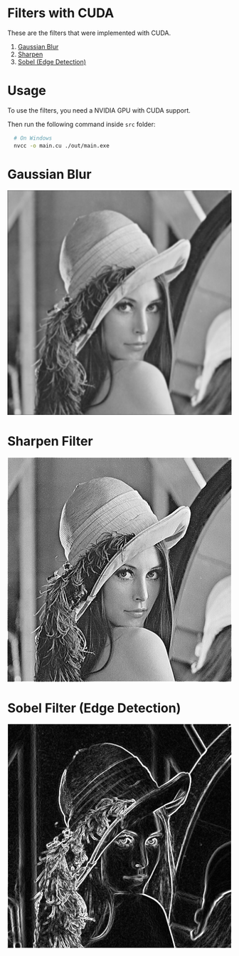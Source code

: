 # Filters with CUDA

These are the filters that were implemented with CUDA.

1. [Gaussian Blur](#gaussian-blur)
2. [Sharpen](#sharpen)
3. [Sobel (Edge Detection)](#edge-detection)

# Usage

To use the filters, you need a NVIDIA GPU with CUDA support.

Then run the following command inside `src` folder:

```bash
  # On Windows
  nvcc -o main.cu ./out/main.exe
```

# Gaussian Blur

![Gaussian Blur](/screernshots/lena_gaussian.ascii.png)

# Sharpen Filter

![Sharpened Image](./screernshots/lena_sharpened.ascii.png)

# Sobel Filter (Edge Detection)

![Edge Detected Image](./screernshots/lena_sobel.ascii.png)
